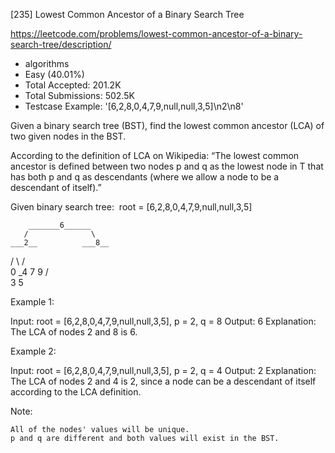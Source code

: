 [235] Lowest Common Ancestor of a Binary Search Tree  

https://leetcode.com/problems/lowest-common-ancestor-of-a-binary-search-tree/description/

* algorithms
* Easy (40.01%)
* Total Accepted:    201.2K
* Total Submissions: 502.5K
* Testcase Example:  '[6,2,8,0,4,7,9,null,null,3,5]\n2\n8'

Given a binary search tree (BST), find the lowest common ancestor (LCA) of two given nodes in the BST.

According to the definition of LCA on Wikipedia: “The lowest common ancestor is defined between two nodes p and q as the lowest node in T that has both p and q as descendants (where we allow a node to be a descendant of itself).”

Given binary search tree:  root = [6,2,8,0,4,7,9,null,null,3,5]


        _______6______
       /              \
    ___2__          ___8__
   /      \        /      \
   0      _4       7       9
         /  \
         3   5


Example 1:


Input: root = [6,2,8,0,4,7,9,null,null,3,5], p = 2, q = 8
Output: 6
Explanation: The LCA of nodes 2 and 8 is 6.


Example 2:


Input: root = [6,2,8,0,4,7,9,null,null,3,5], p = 2, q = 4
Output: 2
Explanation: The LCA of nodes 2 and 4 is 2, since a node can be a descendant of itself 
             according to the LCA definition.


Note:


	All of the nodes' values will be unique.
	p and q are different and both values will exist in the BST.


